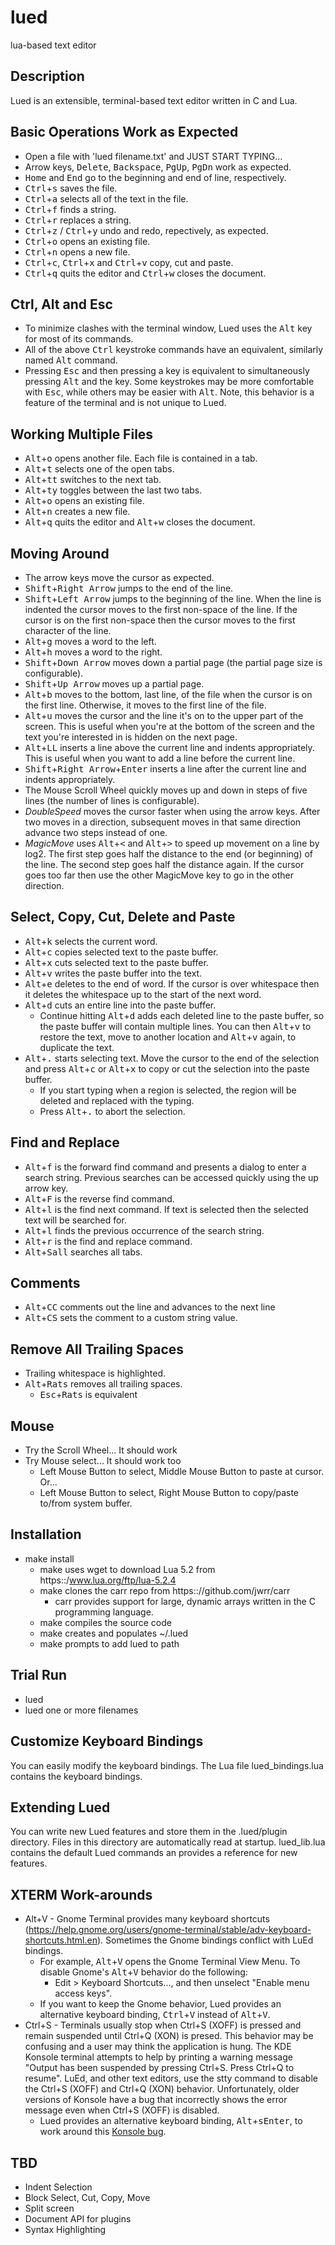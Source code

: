 
# lued
lua-based text editor

Description
-----------
Lued is an extensible, terminal-based text editor written in C and Lua.

Basic Operations Work as Expected
--------------------------------------
* Open a file with 'lued filename.txt' and JUST START TYPING...
* Arrow keys, <kbd>Delete</kbd>, <kbd>Backspace</kbd>, <kbd>PgUp</kbd>, <kbd>PgDn</kbd> work as expected.
* <kbd>Home</kbd> and <kbd>End</kbd> go to the beginning and end of line, respectively.
* <kbd>Ctrl</kbd>+<kbd>s</kbd> saves the file.
* <kbd>Ctrl</kbd>+<kbd>a</kbd> selects all of the text in the file.
* <kbd>Ctrl</kbd>+<kbd>f</kbd> finds a string.
* <kbd>Ctrl</kbd>+<kbd>r</kbd> replaces a string.
* <kbd>Ctrl</kbd>+<kbd>z</kbd> / <kbd>Ctrl</kbd>+<kbd>y</kbd> undo and redo, repectively, as expected.
* <kbd>Ctrl</kbd>+<kbd>o</kbd> opens an existing file.
* <kbd>Ctrl</kbd>+<kbd>n</kbd> opens a new file.
* <kbd>Ctrl</kbd>+<kbd>c</kbd>, <kbd>Ctrl</kbd>+<kbd>x</kbd> and <kbd>Ctrl</kbd>+<kbd>v</kbd> copy, cut and paste.
* <kbd>Ctrl</kbd>+<kbd>q</kbd> quits the editor and <kbd>Ctrl</kbd>+<kbd>w</kbd> closes the document.

Ctrl, Alt and Esc
-------------------
* To minimize clashes with the terminal window, Lued uses the <kbd>Alt</kbd> key for most of its commands.
* All of the above <kbd>Ctrl</kbd> keystroke commands have an equivalent, similarly named <kbd>Alt</kbd> command.
* Pressing <kbd>Esc</kbd> and then pressing a key is equivalent to simultaneously pressing <kbd>Alt</kbd> and
the key.  Some keystrokes may be more comfortable with <kbd>Esc</kbd>, while others may be easier with <kbd>Alt</kbd>.
Note, this behavior is a feature of the terminal and is not unique to Lued.

Working Multiple Files
----------------------
* <kbd>Alt</kbd>+<kbd>o</kbd> opens another file. Each file is contained in a tab.
* <kbd>Alt</kbd>+<kbd>t</kbd> selects one of the open tabs.
* <kbd>Alt</kbd>+<kbd>tt</kbd> switches to the next tab.
* <kbd>Alt</kbd>+<kbd>ty</kbd> toggles between the last two tabs.
* <kbd>Alt</kbd>+<kbd>o</kbd> opens an existing file.
* <kbd>Alt</kbd>+<kbd>n</kbd> creates a new file.
* <kbd>Alt</kbd>+<kbd>q</kbd> quits the editor and <kbd>Alt</kbd>+<kbd>w</kbd> closes the document.

Moving Around
-------------
* The arrow keys move the cursor as expected.
* <kbd>Shift</kbd>+<kbd>Right Arrow</kbd> jumps to the end of the line.
* <kbd>Shift</kbd>+<kbd>Left Arrow</kbd> jumps to the beginning of the line.  When the line is indented
  the cursor moves to the first non-space of the line. If the cursor is on the first non-space then the
  cursor moves to the first character of the line.
* <kbd>Alt</kbd>+<kbd>g</kbd> moves a word to the left.
* <kbd>Alt</kbd>+<kbd>h</kbd> moves a word to the right.
* <kbd>Shift</kbd>+<kbd>Down Arrow</kbd> moves down a partial page (the partial page size is configurable).
* <kbd>Shift</kbd>+<kbd>Up Arrow</kbd> moves up a partial page.
* <kbd>Alt</kbd>+<kbd>b</kbd> moves to the bottom, last line, of the file when the cursor is on the first line.
Otherwise, it moves to the first line of the file.
* <kbd>Alt</kbd>+<kbd>u</kbd> moves the cursor and the line it's on to the upper part of the screen.  This is
useful when you're at the bottom of the screen and the text you're interested in is hidden on the next page.
* <kbd>Alt</kbd>+<kbd>LL</kbd> inserts a line above the current line and indents appropriately.  This is
useful when you want to add a line before the current line.
* <kbd>Shift</kbd>+<kbd>Right Arrow</kbd>+<kbd>Enter</kbd> inserts a line after the current line and indents appropriately.
* The Mouse Scroll Wheel quickly moves up and down in steps of five lines (the number of lines is configurable).
* <i>DoubleSpeed</i> moves the cursor faster when using the arrow keys. After two moves in a direction, subsequent moves in that
same direction advance two steps instead of one.
* <i>MagicMove</i> uses <kbd>Alt</kbd>+<kbd><</kbd> and <kbd>Alt</kbd>+<kbd>></kbd> to speed up movement on a line by log2.  The
first step goes half the distance to the end (or beginning) of the line.  The second step goes half the distance again. If
the cursor goes too far then use the other MagicMove key to go in the other direction.

Select, Copy, Cut, Delete and Paste
-----------------------------------
* <kbd>Alt</kbd>+<kbd>k</kbd> selects the current word.
* <kbd>Alt</kbd>+<kbd>c</kbd> copies selected text to the paste buffer.
* <kbd>Alt</kbd>+<kbd>x</kbd> cuts selected text to the paste buffer.
* <kbd>Alt</kbd>+<kbd>v</kbd> writes the paste buffer into the text.
* <kbd>Alt</kbd>+<kbd>e</kbd> deletes to the end of word.  If the cursor is over whitespace then it deletes the whitespace
  up to the start of the next word.
* <kbd>Alt</kbd>+<kbd>d</kbd> cuts an entire line into the paste buffer.
  * Continue hitting <kbd>Alt</kbd>+<kbd>d</kbd> adds each deleted line to the paste buffer, so the paste buffer will contain
    multiple lines. You can then <kbd>Alt</kbd>+<kbd>v</kbd> to restore the text, move to another location and
    <kbd>Alt</kbd>+<kbd>v</kbd> again, to duplicate the text.
* <kbd>Alt</kbd>+<kbd>.</kbd> starts selecting text. Move the cursor to the end of the selection and press
  <kbd>Alt</kbd>+<kbd>c</kbd> or <kbd>Alt</kbd>+<kbd>x</kbd> to copy or cut the selection into the paste buffer.
  * If you start typing when a region is selected, the region will be deleted and replaced with the typing.
  * Press <kbd>Alt</kbd>+<kbd>.</kbd> to abort the selection.

Find and Replace
----------------
* <kbd>Alt</kbd>+<kbd>f</kbd> is the forward find command and presents a dialog to enter a search string.
  Previous searches can be accessed quickly using the up arrow key.
* <kbd>Alt</kbd>+<kbd>F</kbd> is the reverse find command.
* <kbd>Alt</kbd>+<kbd>l</kbd> is the find next command.  If text is selected then the selected text will
  be searched for.
* <kbd>Alt</kbd>+<kbd>l</kbd> finds the previous occurrence of the search string.
* <kbd>Alt</kbd>+<kbd>r</kbd> is the find and replace command.
* <kbd>Alt</kbd>+<kbd>Sall</kbd> searches all tabs.

Comments
--------
* <kbd>Alt</kbd>+<kbd>CC</kbd> comments out the line and advances to the next line
* <kbd>Alt</kbd>+<kbd>CS</kbd> sets the comment to a custom string value.

Remove All Trailing Spaces
--------------------------
* Trailing whitespace is highlighted.
* <kbd>Alt</kbd>+<kbd>Rats</kbd> removes all trailing spaces.
  * <kbd>Esc</kbd>+<kbd>Rats</kbd> is equivalent

Mouse
-----
* Try the Scroll Wheel... It should work
* Try Mouse select... It should work too
  * Left Mouse Button to select, Middle Mouse Button to paste at cursor. Or...
  * Left Mouse Button to select, Right Mouse Button to copy/paste to/from system buffer.

Installation
------------
* make install
  * make uses wget to download Lua 5.2 from https::/www.lua.org/ftp/lua-5.2.4
  * make clones the carr repo from https:://github.com/jwrr/carr
    * carr provides support for large, dynamic arrays written in the C programming language.
  * make compiles the source code
  * make creates and populates ~/.lued
  * make prompts to add lued to path

Trial Run
---------
* lued
* lued one or more filenames

Customize Keyboard Bindings
---------------------------
You can easily modify the keyboard bindings. The Lua file lued_bindings.lua contains the keyboard bindings.

Extending Lued
--------------
You can write new Lued features and store them in the .lued/plugin directory.  Files in this directory
are automatically read at startup. lued_lib.lua contains the default Lued commands an provides a
reference for new features.

XTERM Work-arounds
------------------
* Alt+V - Gnome Terminal provides many keyboard shortcuts (https://help.gnome.org/users/gnome-terminal/stable/adv-keyboard-shortcuts.html.en).
  Sometimes the Gnome bindings conflict with LuEd bindings.
  * For example, <kbd>Alt</kbd>+<kbd>V</kbd> opens the Gnome Terminal View Menu.  To disable Gnome's <kbd>Alt</kbd>+<kbd>V</kbd> behavior do
    the following:
    * Edit > Keyboard Shortcuts..., and then unselect "Enable menu access keys".
  * If you want to keep the Gnome behavior, Lued provides an alternative keyboard binding, <kbd>Ctrl</kbd>+<kbd>V</kbd>
    instead of <kbd>Alt</kbd>+<kbd>V</kbd>.
* Ctrl+S - Terminals usually stop when Ctrl+S (XOFF) is pressed and remain suspended until Ctrl+Q (XON) is presed.
  This behavior may be confusing and a user may think the application is hung. The KDE Konsole terminal attempts to
  help by printing a warning message "Output has been suspended by pressing Ctrl+S. Press Ctrl+Q to resume". LuEd,
  and other text editors, use the stty command to disable the Ctrl+S (XOFF) and Ctrl+Q (XON) behavior.
  Unfortunately, older versions of Konsole have a bug that incorrectly shows the error message even when Ctrl+S (XOFF)
  is disabled.
  * Lued provides an alternative keyboard binding, <kbd>Alt</kbd>+<kbd>s</kbd><kbd>Enter</kbd>, to work around this
    <a href="https://bugs.kde.org/show_bug.cgi?id=151966">Konsole bug</a>.

TBD
---
* Indent Selection
* Block Select, Cut, Copy, Move
* Split screen
* Document API for plugins
* Syntax Highlighting
